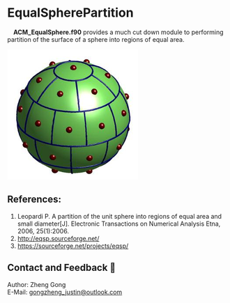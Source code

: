 # EqualSpherePartition
&emsp;**ACM_EqualSphere.f90** provides a much cut down module to performing partition of the surface of a sphere into regions of equal area.

![](EqualSphere.jpg)
 
## References:
1. Leopardi P. A partition of the unit sphere into regions of equal area and small diameter[J]. Electronic Transactions on Numerical Analysis Etna, 2006, 25(1):2006.
2. http://eqsp.sourceforge.net/
3. https://sourceforge.net/projects/eqsp/
 
 ## Contact and Feedback :email:
  Author: Zheng Gong  
  E-Mail: gongzheng_justin@outlook.com
